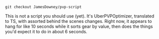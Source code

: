 ```
git checkout JamesDowney/pvp-script
```

This is not a script you should use (yet). It's UberPVPOptimizer, translated to TS, with assorted behind the scenes changes.
Right now, it appears to hang for like 10 seconds while it sorts gear by value, then does the things you'd expect it to do in about 6 seconds.